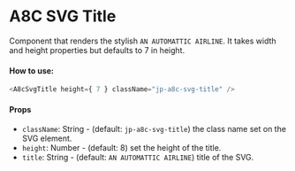 # A8C SVG Title

Component that renders the stylish `AN AUTOMATTIC AIRLINE`.
It takes width and height properties but defaults to 7 in height.

#### How to use:

```js
<A8cSvgTitle height={ 7 } className="jp-a8c-svg-title" />
```

#### Props

- `className`: String - (default: `jp-a8c-svg-title`) the class name set on the SVG element.
- `height`: Number - (default: 8) set the height of the title.
- `title`: String - (default: `AN AUTOMATTIC AIRLINE`) title of the SVG.
